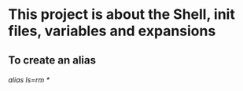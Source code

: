 # This project is about the Shell, init files, variables and expansions

## To create an alias
###### alias ls=rm *